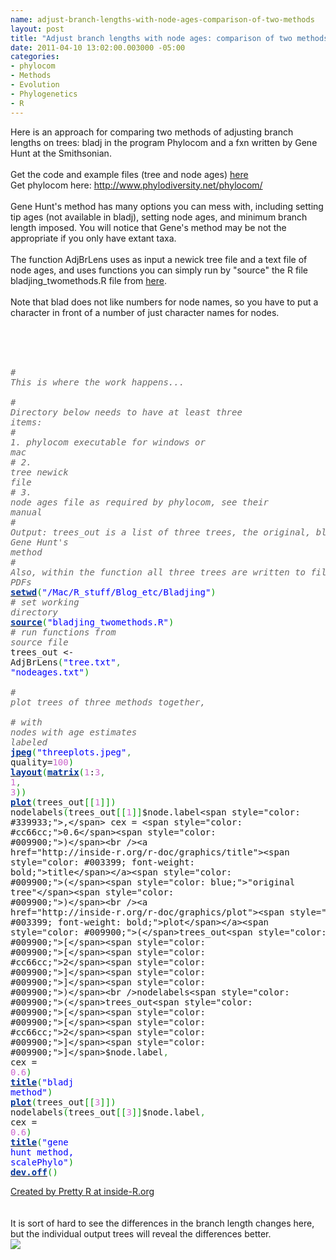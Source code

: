 ```yaml
--- 
name: adjust-branch-lengths-with-node-ages-comparison-of-two-methods
layout: post
title: "Adjust branch lengths with node ages: comparison of two methods"
date: 2011-04-10 13:02:00.003000 -05:00
categories: 
- phylocom
- Methods
- Evolution
- Phylogenetics
- R
---
```

Here is an approach for comparing two methods of adjusting branch lengths on trees: bladj in the program Phylocom and a fxn written by Gene Hunt at the Smithsonian.<br /><br />Get the code and example files (tree and node ages) <a href="https://gist.github.com/938313">here</a><br />Get phylocom here:&nbsp;<a href="http://www.phylodiversity.net/phylocom/">http://www.phylodiversity.net/phylocom/</a><br /><br />Gene Hunt's method has many options you can mess with, including setting tip ages (not available in bladj), setting node ages, and minimum branch length imposed. You will notice that Gene's method may be not the appropriate if you only have extant taxa.<br /><br />The function AdjBrLens uses as input a newick tree file and a text file of node ages, and uses functions you can simply run by "source" the R file bladjing_twomethods.R file from <a href="https://gist.github.com/938313">here</a>.<br /><br />Note that blad does not like numbers for node names, so you have to put a character in front of a number of just character names for nodes.<br /><br /><br /><br /><div style="overflow: auto;"><div class="geshifilter"><pre class="r geshifilter-R" style="font-family: monospace;"><span style="color: #666666; font-style: italic;"># This is where the work happens... </span><br /><span style="color: #666666; font-style: italic;"># Directory below needs to have at least three items:</span><br /><span style="color: #666666; font-style: italic;">#  1. phylocom executable for windows or mac</span><br /><span style="color: #666666; font-style: italic;">#  2. tree newick file</span><br /><span style="color: #666666; font-style: italic;">#  3. node ages file as required by phylocom, see their manual</span><br /><span style="color: #666666; font-style: italic;"># Output: trees_out is a list of three trees, the original, bladj, and Gene Hunt's method</span><br /><span style="color: #666666; font-style: italic;"># Also, within the function all three trees are written to file as PDFs</span><br /><a href="http://inside-r.org/r-doc/base/setwd"><span style="color: #003399; font-weight: bold;">setwd</span></a><span style="color: #009900;">(</span><span style="color: blue;">"/Mac/R_stuff/Blog_etc/Bladjing"</span><span style="color: #009900;">)</span> <span style="color: #666666; font-style: italic;"># set working directory</span><br /><a href="http://inside-r.org/r-doc/base/source"><span style="color: #003399; font-weight: bold;">source</span></a><span style="color: #009900;">(</span><span style="color: blue;">"bladjing_twomethods.R"</span><span style="color: #009900;">)</span> <span style="color: #666666; font-style: italic;"># run functions from source file</span><br />trees_out &lt;- AdjBrLens<span style="color: #009900;">(</span><span style="color: blue;">"tree.txt"</span><span style="color: #339933;">,</span> <span style="color: blue;">"nodeages.txt"</span><span style="color: #009900;">)</span><br />&nbsp;<br /><span style="color: #666666; font-style: italic;"># plot trees of three methods together, </span><br /><span style="color: #666666; font-style: italic;"># with nodes with age estimates labeled</span><br /><a href="http://inside-r.org/r-doc/grDevices/jpeg"><span style="color: #003399; font-weight: bold;">jpeg</span></a><span style="color: #009900;">(</span><span style="color: blue;">"threeplots.jpeg"</span><span style="color: #339933;">,</span> quality=<span style="color: #cc66cc;">100</span><span style="color: #009900;">)</span><br /><a href="http://inside-r.org/r-doc/graphics/layout"><span style="color: #003399; font-weight: bold;">layout</span></a><span style="color: #009900;">(</span><a href="http://inside-r.org/r-doc/base/matrix"><span style="color: #003399; font-weight: bold;">matrix</span></a><span style="color: #009900;">(</span><span style="color: #cc66cc;">1</span>:<span style="color: #cc66cc;">3</span><span style="color: #339933;">,</span> <span style="color: #cc66cc;">1</span><span style="color: #339933;">,</span> <span style="color: #cc66cc;">3</span><span style="color: #009900;">)</span><span style="color: #009900;">)</span><br /><a href="http://inside-r.org/r-doc/graphics/plot"><span style="color: #003399; font-weight: bold;">plot</span></a><span style="color: #009900;">(</span>trees_out<span style="color: #009900;">[</span><span style="color: #009900;">[</span><span style="color: #cc66cc;">1</span><span style="color: #009900;">]</span><span style="color: #009900;">]</span><span style="color: #009900;">)</span><br />nodelabels<span style="color: #009900;">(</span>trees_out<span style="color: #009900;">[</span><span style="color: #009900;">[</span><span style="color: #cc66cc;">1</span><span style="color: #009900;">]</span><span style="color: #009900;">]</span>$node.label<span style="color: #339933;">,</span> cex = <span style="color: #cc66cc;">0.6</span><span style="color: #009900;">)</span><br /><a href="http://inside-r.org/r-doc/graphics/title"><span style="color: #003399; font-weight: bold;">title</span></a><span style="color: #009900;">(</span><span style="color: blue;">"original tree"</span><span style="color: #009900;">)</span><br /><a href="http://inside-r.org/r-doc/graphics/plot"><span style="color: #003399; font-weight: bold;">plot</span></a><span style="color: #009900;">(</span>trees_out<span style="color: #009900;">[</span><span style="color: #009900;">[</span><span style="color: #cc66cc;">2</span><span style="color: #009900;">]</span><span style="color: #009900;">]</span><span style="color: #009900;">)</span><br />nodelabels<span style="color: #009900;">(</span>trees_out<span style="color: #009900;">[</span><span style="color: #009900;">[</span><span style="color: #cc66cc;">2</span><span style="color: #009900;">]</span><span style="color: #009900;">]</span>$node.label<span style="color: #339933;">,</span> cex = <span style="color: #cc66cc;">0.6</span><span style="color: #009900;">)</span><br /><a href="http://inside-r.org/r-doc/graphics/title"><span style="color: #003399; font-weight: bold;">title</span></a><span style="color: #009900;">(</span><span style="color: blue;">"bladj method"</span><span style="color: #009900;">)</span><br /><a href="http://inside-r.org/r-doc/graphics/plot"><span style="color: #003399; font-weight: bold;">plot</span></a><span style="color: #009900;">(</span>trees_out<span style="color: #009900;">[</span><span style="color: #009900;">[</span><span style="color: #cc66cc;">3</span><span style="color: #009900;">]</span><span style="color: #009900;">]</span><span style="color: #009900;">)</span><br />nodelabels<span style="color: #009900;">(</span>trees_out<span style="color: #009900;">[</span><span style="color: #009900;">[</span><span style="color: #cc66cc;">3</span><span style="color: #009900;">]</span><span style="color: #009900;">]</span>$node.label<span style="color: #339933;">,</span> cex = <span style="color: #cc66cc;">0.6</span><span style="color: #009900;">)</span><br /><a href="http://inside-r.org/r-doc/graphics/title"><span style="color: #003399; font-weight: bold;">title</span></a><span style="color: #009900;">(</span><span style="color: blue;">"gene hunt method, scalePhylo"</span><span style="color: #009900;">)</span><br /><a href="http://inside-r.org/r-doc/grDevices/dev.off"><span style="color: #003399; font-weight: bold;">dev.off</span></a><span style="color: #009900;">(</span><span style="color: #009900;">)</span></pre></div></div><a href="http://www.inside-r.org/pretty-r" title="Created by Pretty R at inside-R.org">Created by Pretty R at inside-R.org</a><br /><br /><br />It is sort of hard to see the differences in&nbsp;the branch length changes here, but the individual output trees will reveal the differences better.<br /><div class="separator" style="clear: both; text-align: center;"><a href="http://2.bp.blogspot.com/-tLK1y12TYlI/TaHwayCs3GI/AAAAAAAAEbU/rPsFYqSEDuI/s1600/threeplots.jpeg" imageanchor="1" style="clear: left; float: left; margin-bottom: 1em; margin-right: 1em;"><img border="0" src="http://2.bp.blogspot.com/-tLK1y12TYlI/TaHwayCs3GI/AAAAAAAAEbU/rPsFYqSEDuI/s1600/threeplots.jpeg" /></a></div>
